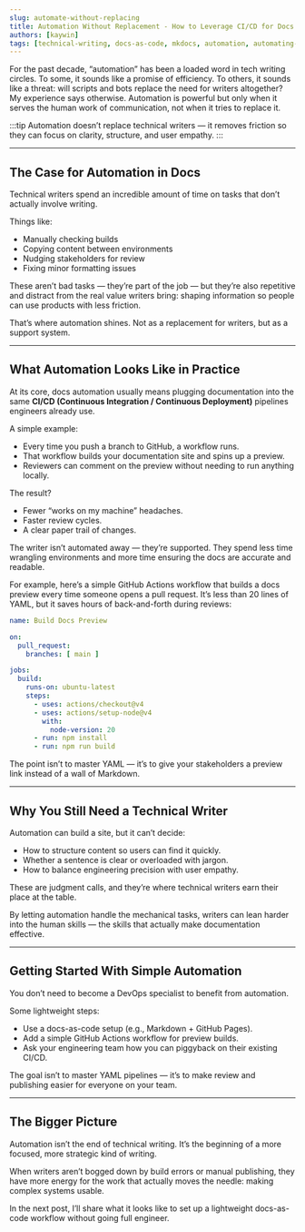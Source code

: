 ```yaml
---
slug: automate-without-replacing
title: Automation Without Replacement - How to Leverage CI/CD for Docs
authors: [kaywin]
tags: [technical-writing, docs-as-code, mkdocs, automation, automating-documentation]
---
```


For the past decade, “automation” has been a loaded word in tech writing circles. To some, it sounds like a promise of efficiency. To others, it sounds like a threat: will scripts and bots replace the need for writers altogether? My experience says otherwise. Automation is powerful but only when it serves the human work of communication, not when it tries to replace it.

:::tip
Automation doesn’t replace technical writers — it removes friction so they can focus on clarity, structure, and user empathy.
:::

---

## The Case for Automation in Docs

Technical writers spend an incredible amount of time on tasks that don’t actually involve writing. 

Things like:
- Manually checking builds
- Copying content between environments
- Nudging stakeholders for review
- Fixing minor formatting issues

These aren’t bad tasks — they’re part of the job — but they’re also repetitive and distract from the real value writers bring: shaping information so people can use products with less friction.

That’s where automation shines. Not as a replacement for writers, but as a support system.

---

## What Automation Looks Like in Practice

At its core, docs automation usually means plugging documentation into the same **CI/CD (Continuous Integration / Continuous Deployment)** pipelines engineers already use.

A simple example:
- Every time you push a branch to GitHub, a workflow runs.
- That workflow builds your documentation site and spins up a preview.
- Reviewers can comment on the preview without needing to run anything locally.

The result?
- Fewer “works on my machine” headaches.
- Faster review cycles.
- A clear paper trail of changes.

The writer isn’t automated away — they’re supported. They spend less time wrangling environments and more time ensuring the docs are accurate and readable.

For example, here’s a simple GitHub Actions workflow that builds a docs preview every time someone opens a pull request. It’s less than 20 lines of YAML, but it saves hours of back-and-forth during reviews:

```yaml title="YAML"
name: Build Docs Preview

on:
  pull_request:
    branches: [ main ]

jobs:
  build:
    runs-on: ubuntu-latest
    steps:
      - uses: actions/checkout@v4
      - uses: actions/setup-node@v4
        with:
          node-version: 20
      - run: npm install
      - run: npm run build
```

The point isn’t to master YAML — it’s to give your stakeholders a preview link instead of a wall of Markdown.

---

## Why You Still Need a Technical Writer

Automation can build a site, but it can’t decide:
- How to structure content so users can find it quickly.
- Whether a sentence is clear or overloaded with jargon.
- How to balance engineering precision with user empathy.

These are judgment calls, and they’re where technical writers earn their place at the table.

By letting automation handle the mechanical tasks, writers can lean harder into the human skills — the skills that actually make documentation effective.

---

## Getting Started With Simple Automation

You don’t need to become a DevOps specialist to benefit from automation.

Some lightweight steps:
- Use a docs-as-code setup (e.g., Markdown + GitHub Pages).
- Add a simple GitHub Actions workflow for preview builds.
- Ask your engineering team how you can piggyback on their existing CI/CD.

The goal isn’t to master YAML pipelines — it’s to make review and publishing easier for everyone on your team.

---

## The Bigger Picture

Automation isn’t the end of technical writing. It’s the beginning of a more focused, more strategic kind of writing.

When writers aren’t bogged down by build errors or manual publishing, they have more energy for the work that actually moves the needle: making complex systems usable.

In the next post, I’ll share what it looks like to set up a lightweight docs-as-code workflow without going full engineer.